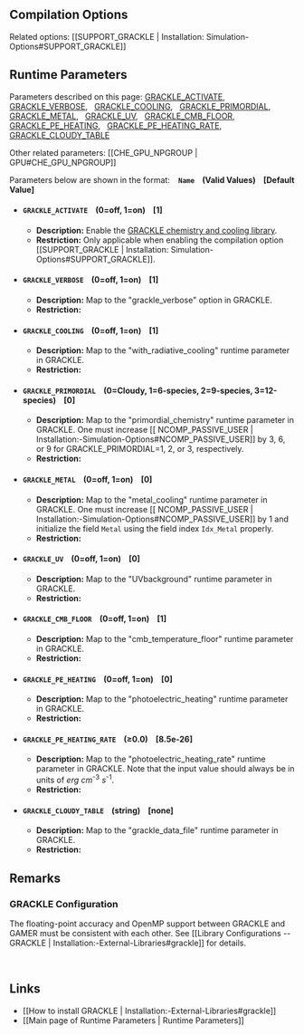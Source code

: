 
## Compilation Options

Related options:
[[SUPPORT_GRACKLE | Installation: Simulation-Options#SUPPORT_GRACKLE]] &nbsp;

## Runtime Parameters

Parameters described on this page:
[GRACKLE_ACTIVATE](#GRACKLE_ACTIVATE), &nbsp;
[GRACKLE_VERBOSE](#GRACKLE_VERBOSE), &nbsp;
[GRACKLE_COOLING](#GRACKLE_COOLING), &nbsp;
[GRACKLE_PRIMORDIAL](#GRACKLE_PRIMORDIAL), &nbsp;
[GRACKLE_METAL](#GRACKLE_METAL), &nbsp;
[GRACKLE_UV](#GRACKLE_UV), &nbsp;
[GRACKLE_CMB_FLOOR](#GRACKLE_CMB_FLOOR), &nbsp;
[GRACKLE_PE_HEATING](#GRACKLE_PE_HEATING), &nbsp;
[GRACKLE_PE_HEATING_RATE](#GRACKLE_PE_HEATING_RATE), &nbsp;
[GRACKLE_CLOUDY_TABLE](#GRACKLE_CLOUDY_TABLE) &nbsp;

Other related parameters:
[[CHE_GPU_NPGROUP | GPU#CHE_GPU_NPGROUP]] &nbsp;

Parameters below are shown in the format: &ensp; **`Name` &ensp; (Valid Values) &ensp; [Default Value]**

<a name="GRACKLE_ACTIVATE"></a>
* #### `GRACKLE_ACTIVATE` &ensp; (0=off, 1=on) &ensp; [1]
    * **Description:**
Enable the [GRACKLE chemistry and cooling library](http://grackle.readthedocs.io/en/latest/index.html).
    * **Restriction:**
Only applicable when enabling the compilation option
[[SUPPORT_GRACKLE | Installation: Simulation-Options#SUPPORT_GRACKLE]].

<a name="GRACKLE_VERBOSE"></a>
* #### `GRACKLE_VERBOSE` &ensp; (0=off, 1=on) &ensp; [1]
    * **Description:**
Map to the "grackle_verbose" option in GRACKLE.
    * **Restriction:**

<a name="GRACKLE_COOLING"></a>
* #### `GRACKLE_COOLING` &ensp; (0=off, 1=on) &ensp; [1]
    * **Description:**
Map to the "with_radiative_cooling" runtime parameter in GRACKLE.
    * **Restriction:**

<a name="GRACKLE_PRIMORDIAL"></a>
* #### `GRACKLE_PRIMORDIAL` &ensp; (0=Cloudy, 1=6-species, 2=9-species, 3=12-species) &ensp; [0]
    * **Description:**
Map to the "primordial_chemistry" runtime parameter in GRACKLE.
One must increase
[[ NCOMP_PASSIVE_USER | Installation:-Simulation-Options#NCOMP_PASSIVE_USER]]
by 3, 6, or 9 for GRACKLE_PRIMORDIAL=1, 2, or 3, respectively.
    * **Restriction:**

<a name="GRACKLE_METAL"></a>
* #### `GRACKLE_METAL` &ensp; (0=off, 1=on) &ensp; [0]
    * **Description:**
Map to the "metal_cooling" runtime parameter in GRACKLE. One must increase
[[ NCOMP_PASSIVE_USER | Installation:-Simulation-Options#NCOMP_PASSIVE_USER]]
by 1 and initialize the field `Metal` using the field index `Idx_Metal` properly.
    * **Restriction:**

<a name="GRACKLE_UV"></a>
* #### `GRACKLE_UV` &ensp; (0=off, 1=on) &ensp; [0]
    * **Description:**
Map to the "UVbackground" runtime parameter in GRACKLE.
    * **Restriction:**

<a name="GRACKLE_CMB_FLOOR"></a>
* #### `GRACKLE_CMB_FLOOR` &ensp; (0=off, 1=on) &ensp; [1]
    * **Description:**
Map to the "cmb_temperature_floor" runtime parameter in GRACKLE.
    * **Restriction:**

<a name="GRACKLE_PE_HEATING"></a>
* #### `GRACKLE_PE_HEATING` &ensp; (0=off, 1=on) &ensp; [0]
    * **Description:**
Map to the "photoelectric_heating" runtime parameter in GRACKLE.
    * **Restriction:**

<a name="GRACKLE_PE_HEATING_RATE"></a>
* #### `GRACKLE_PE_HEATING_RATE` &ensp; (&#8805;0.0) &ensp; [8.5e-26]
    * **Description:**
Map to the "photoelectric_heating_rate" runtime parameter in GRACKLE.
Note that the input value should always be in units of
<var>erg</var>&#8287;<var>cm</var><sup>-3</sup>&#8287;<var>s</var><sup>-1</sup>.
    * **Restriction:**

<a name="GRACKLE_CLOUDY_TABLE"></a>
* #### `GRACKLE_CLOUDY_TABLE` &ensp; (string) &ensp; [none]
    * **Description:**
Map to the "grackle_data_file" runtime parameter in GRACKLE.
    * **Restriction:**


## Remarks

### GRACKLE Configuration
The floating-point accuracy and OpenMP support between GRACKLE and GAMER
must be consistent with each other. See
[[Library Configurations -- GRACKLE | Installation:-External-Libraries#grackle]]
for details.


<br>

## Links
* [[How to install GRACKLE | Installation:-External-Libraries#grackle]]
* [[Main page of Runtime Parameters | Runtime Parameters]]